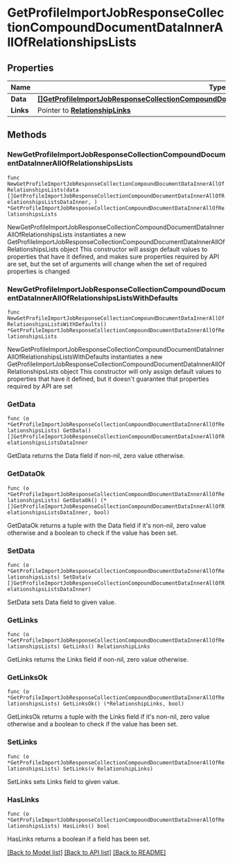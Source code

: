 # GetProfileImportJobResponseCollectionCompoundDocumentDataInnerAllOfRelationshipsLists

## Properties

Name | Type | Description | Notes
------------ | ------------- | ------------- | -------------
**Data** | [**[]GetProfileImportJobResponseCollectionCompoundDocumentDataInnerAllOfRelationshipsListsDataInner**](GetProfileImportJobResponseCollectionCompoundDocumentDataInnerAllOfRelationshipsListsDataInner.md) |  | 
**Links** | Pointer to [**RelationshipLinks**](RelationshipLinks.md) |  | [optional] 

## Methods

### NewGetProfileImportJobResponseCollectionCompoundDocumentDataInnerAllOfRelationshipsLists

`func NewGetProfileImportJobResponseCollectionCompoundDocumentDataInnerAllOfRelationshipsLists(data []GetProfileImportJobResponseCollectionCompoundDocumentDataInnerAllOfRelationshipsListsDataInner, ) *GetProfileImportJobResponseCollectionCompoundDocumentDataInnerAllOfRelationshipsLists`

NewGetProfileImportJobResponseCollectionCompoundDocumentDataInnerAllOfRelationshipsLists instantiates a new GetProfileImportJobResponseCollectionCompoundDocumentDataInnerAllOfRelationshipsLists object
This constructor will assign default values to properties that have it defined,
and makes sure properties required by API are set, but the set of arguments
will change when the set of required properties is changed

### NewGetProfileImportJobResponseCollectionCompoundDocumentDataInnerAllOfRelationshipsListsWithDefaults

`func NewGetProfileImportJobResponseCollectionCompoundDocumentDataInnerAllOfRelationshipsListsWithDefaults() *GetProfileImportJobResponseCollectionCompoundDocumentDataInnerAllOfRelationshipsLists`

NewGetProfileImportJobResponseCollectionCompoundDocumentDataInnerAllOfRelationshipsListsWithDefaults instantiates a new GetProfileImportJobResponseCollectionCompoundDocumentDataInnerAllOfRelationshipsLists object
This constructor will only assign default values to properties that have it defined,
but it doesn't guarantee that properties required by API are set

### GetData

`func (o *GetProfileImportJobResponseCollectionCompoundDocumentDataInnerAllOfRelationshipsLists) GetData() []GetProfileImportJobResponseCollectionCompoundDocumentDataInnerAllOfRelationshipsListsDataInner`

GetData returns the Data field if non-nil, zero value otherwise.

### GetDataOk

`func (o *GetProfileImportJobResponseCollectionCompoundDocumentDataInnerAllOfRelationshipsLists) GetDataOk() (*[]GetProfileImportJobResponseCollectionCompoundDocumentDataInnerAllOfRelationshipsListsDataInner, bool)`

GetDataOk returns a tuple with the Data field if it's non-nil, zero value otherwise
and a boolean to check if the value has been set.

### SetData

`func (o *GetProfileImportJobResponseCollectionCompoundDocumentDataInnerAllOfRelationshipsLists) SetData(v []GetProfileImportJobResponseCollectionCompoundDocumentDataInnerAllOfRelationshipsListsDataInner)`

SetData sets Data field to given value.


### GetLinks

`func (o *GetProfileImportJobResponseCollectionCompoundDocumentDataInnerAllOfRelationshipsLists) GetLinks() RelationshipLinks`

GetLinks returns the Links field if non-nil, zero value otherwise.

### GetLinksOk

`func (o *GetProfileImportJobResponseCollectionCompoundDocumentDataInnerAllOfRelationshipsLists) GetLinksOk() (*RelationshipLinks, bool)`

GetLinksOk returns a tuple with the Links field if it's non-nil, zero value otherwise
and a boolean to check if the value has been set.

### SetLinks

`func (o *GetProfileImportJobResponseCollectionCompoundDocumentDataInnerAllOfRelationshipsLists) SetLinks(v RelationshipLinks)`

SetLinks sets Links field to given value.

### HasLinks

`func (o *GetProfileImportJobResponseCollectionCompoundDocumentDataInnerAllOfRelationshipsLists) HasLinks() bool`

HasLinks returns a boolean if a field has been set.


[[Back to Model list]](../README.md#documentation-for-models) [[Back to API list]](../README.md#documentation-for-api-endpoints) [[Back to README]](../README.md)


